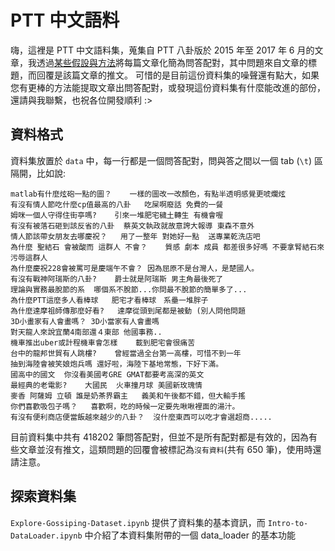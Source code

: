 # PTT 中文語料

嗨，這裡是 PTT 中文語料集，蒐集自 PTT 八卦版於 2015 年至 2017 年 6 月的文章，我透過[某些假設與方法](https://github.com/zake7749/PTT-Chat-Generator)將每篇文章化簡為問答配對，其中問題來自文章的標題，而回覆是該篇文章的推文。
可惜的是目前這份資料集的噪聲還有點大，如果您有更棒的方法能提取文章出問答配對，或發現這份資料集有什麼能改進的部份，還請與我聯繫，也祝各位開發順利 :>

## 資料格式

資料集放置於 `data` 中，每一行都是一個問答配對，問與答之間以一個 tab (`\t`) 區隔開，比如說:

```
matlab有什麼炫砲一點的圖？	一樣的圖改一改顏色，有點半透明感覺更唬爛炫
有沒有情人節吃什麼cp值最高的八卦	吃屎啊廢話 免費的一餐
姆咪一個人守得住街亭嗎?	引來一堆肥宅穢土轉生 有機會喔
有沒有被落石砸到該反省的八卦	蔡英文執政就故意誇大報導 東森不意外
情人節該帶女朋友去哪慶祝？	用了一整年 對她好一點  送專業乾洗店吧
為什麼 聖結石 會被酸而 這群人 不會？	質感 劇本 成員 都差很多好嗎 不要拿腎結石來污辱這群人
為什麼慶祝228會被罵可是慶端午不會？	因為屈原不是台灣人，是楚國人。
有沒有戰神阿瑞斯的八卦?	爵士就是阿瑞斯 男主角最後死了
理論與實務最脫節的系	哪個系不脫節...你問最不脫節的簡單多了...
為什麼PTT這麼多人看棒球	肥宅才看棒球　系壘一堆胖子
為什麼達摩祖師傳那麼好看?	達摩從頭到尾都是被動 (別人問他問題
3D小畫家有人會畫嗎？	3D小當家有人會畫嗎
對天龍人來說宜蘭4南部還４東部	他國事務..
機車推出uber或計程機車會怎樣	載到肥宅會很痛苦
台中的龍邦世貿有人跳樓?	曾經當過全台第一高樓，可惜不到一年
抽到海陸會被笑娘炮兵嗎	還好啦，海陸下基地常態，下好下滿。
國高中的國文	你沒看美國考GRE GMAT都要考高深的英文
最經典的老電影?	大國民  火車撞月球 美國新玫瑰情
麥香 阿薩姆 立頓 誰是奶茶界霸主	義美和午後都不錯，但大輸手搖
你們喜歡吸包子嗎？	喜歡啊，吃的時候一定要先啾啾裡面的湯汁。
有沒有便利商店便當飯越來越少的八卦？	沒什麼東西可以吃才會選超商.....
```

目前資料集中共有 418202 筆問答配對，但並不是所有配對都是有效的，因為有些文章並沒有推文，這類問題的回覆會被標記為`沒有資料`(共有 650 筆)，使用時還請注意。

## 探索資料集

`Explore-Gossiping-Dataset.ipynb` 提供了資料集的基本資訊，而 `Intro-to-DataLoader.ipynb` 中介紹了本資料集附帶的一個 data_loader 的基本功能
